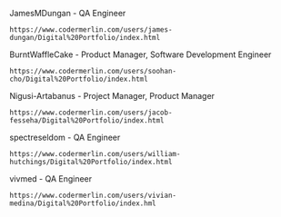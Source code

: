JamesMDungan - QA Engineer
	
	https://www.codermerlin.com/users/james-dungan/Digital%20Portfolio/index.html

BurntWaffleCake - Product Manager, Software Development Engineer

	https://www.codermerlin.com/users/soohan-cho/Digital%20Portfolio/index.html

Nigusi-Artabanus - Project Manager, Product Manager

	https://www.codermerlin.com/users/jacob-fesseha/Digital%20Portfolio/index.html

spectreseldom - QA Engineer
	
	https://www.codermerlin.com/users/william-hutchings/Digital%20Portfolio/index.html
	
vivmed - QA Engineer

	https://www.codermerlin.com/users/vivian-medina/Digital%20Portfolio/index.hml
